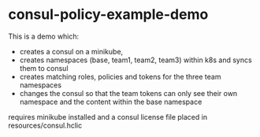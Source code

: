 # consul-policy-example-demo

This is a demo which:

- creates a consul on a minikube,
- creates namespaces (base, team1, team2, team3) within k8s and syncs them to consul
- creates matching roles, policies and tokens for the three team namespaces
- changes the consul so that the team tokens can only see their own namespace and the content within the base namespace

requires minikube installed and a consul license file placed in resources/consul.hclic